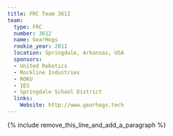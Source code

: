 ```yaml
---
title: FRC Team 3612
team:
  type: FRC
  number: 3612
  name: GearHogs
  rookie_year: 2011
  location: Springdale, Arkansas, USA
  sponsors:
  - United Robotics
  - Rockline Industries
  - ROKU
  - IES
  - Springdale School District
  links:
    Website: http://www.gearhogs.tech
---
```


{% include remove_this_line_and_add_a_paragraph %}